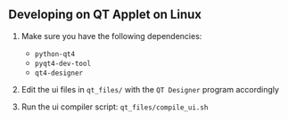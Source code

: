 ## Developing on QT Applet on Linux

1. Make sure you have the following dependencies:
   * `python-qt4`
   * `pyqt4-dev-tool`
   * `qt4-designer`

2. Edit the ui files in `qt_files/` with the `QT Designer` program accordingly
3. Run the ui compiler script: `qt_files/compile_ui.sh`
